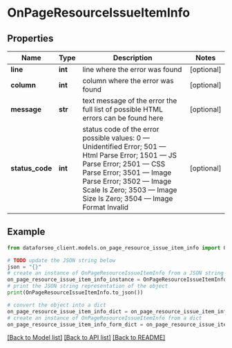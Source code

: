 # OnPageResourceIssueItemInfo


## Properties

Name | Type | Description | Notes
------------ | ------------- | ------------- | -------------
**line** | **int** | line where the error was found | [optional] 
**column** | **int** | column where the error was found | [optional] 
**message** | **str** | text message of the error the full list of possible HTML errors can be found here | [optional] 
**status_code** | **int** | status code of the error possible values: 0 — Unidentified Error; 501 — Html Parse Error; 1501 — JS Parse Error; 2501 — CSS Parse Error; 3501 — Image Parse Error; 3502 — Image Scale Is Zero; 3503 — Image Size Is Zero; 3504 — Image Format Invalid | [optional] 

## Example

```python
from dataforseo_client.models.on_page_resource_issue_item_info import OnPageResourceIssueItemInfo

# TODO update the JSON string below
json = "{}"
# create an instance of OnPageResourceIssueItemInfo from a JSON string
on_page_resource_issue_item_info_instance = OnPageResourceIssueItemInfo.from_json(json)
# print the JSON string representation of the object
print(OnPageResourceIssueItemInfo.to_json())

# convert the object into a dict
on_page_resource_issue_item_info_dict = on_page_resource_issue_item_info_instance.to_dict()
# create an instance of OnPageResourceIssueItemInfo from a dict
on_page_resource_issue_item_info_form_dict = on_page_resource_issue_item_info.from_dict(on_page_resource_issue_item_info_dict)
```
[[Back to Model list]](../README.md#documentation-for-models) [[Back to API list]](../README.md#documentation-for-api-endpoints) [[Back to README]](../README.md)


